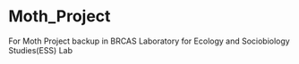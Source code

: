 # Moth_Project
For Moth Project backup in  BRCAS Laboratory for Ecology and Sociobiology Studies(ESS) Lab
